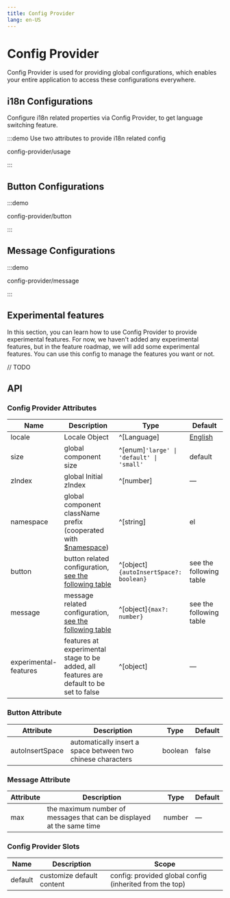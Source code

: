```yaml
---
title: Config Provider
lang: en-US
---
```


# Config Provider

Config Provider is used for providing global configurations, which enables your entire application to access these configurations everywhere.

## i18n Configurations

Configure i18n related properties via Config Provider, to get language switching feature.

:::demo Use two attributes to provide i18n related config

config-provider/usage

:::

## Button Configurations

:::demo

config-provider/button

:::

## Message Configurations

:::demo

config-provider/message

:::

## Experimental features

In this section, you can learn how to use Config Provider to provide experimental features. For now, we haven't added any experimental features, but in the feature roadmap, we will add some experimental features. You can use this config to manage the features you want or not.

// TODO

## API

### Config Provider Attributes

| Name                  | Description                                                                                                                                                            | Type                                                                                                                                  | Default                                                                                     |
| --------------------- | ---------------------------------------------------------------------------------------------------------------------------------------------------------------------- | ------------------------------------------------------------------------------------------------------------------------------------- | ------------------------------------------------------------------------------------------- |
| locale                | Locale Object                                                                                                                                                          | ^[Language][](https://github.com/element-plus/element-plus/blob/a98ff9b40c0c3d2b9959f99919bd8363e3e3c25a/packages/locale/index.ts#L5) | [English](https://github.com/element-plus/element-plus/blob/dev/packages/locale/lang/en.ts) |
| size                  | global component size                                                                                                                                                  | ^[enum]`'large' \| 'default' \| 'small'`                                                                                              | default                                                                                     |
| zIndex                | global Initial zIndex                                                                                                                                                  | ^[number]                                                                                                                             | —                                                                                           |
| namespace             | global component className prefix (cooperated with [$namespace](https://github.com/element-plus/element-plus/blob/dev/packages/theme-chalk/src/mixins/config.scss#L1)) | ^[string]                                                                                                                             | el                                                                                          |
| button                | button related configuration, [see the following table](#button-attributes)                                                                                            | ^[object]`{autoInsertSpace?: boolean}`                                                                                                | see the following table                                                                     |
| message               | message related configuration, [see the following table](#message-attributes)                                                                                          | ^[object]`{max?: number}`                                                                                                             | see the following table                                                                     |
| experimental-features | features at experimental stage to be added, all features are default to be set to false                                                                                | ^[object]                                                                                                                             | —                                                                                           |

### Button Attribute

| Attribute       | Description                                                 | Type    | Default |
| --------------- | ----------------------------------------------------------- | ------- | ------- |
| autoInsertSpace | automatically insert a space between two chinese characters | boolean | false   |

### Message Attribute

| Attribute | Description                                                           | Type   | Default |
| --------- | --------------------------------------------------------------------- | ------ | ------- |
| max       | the maximum number of messages that can be displayed at the same time | number | —       |

### Config Provider Slots

| Name    | Description               | Scope                                                   |
| ------- | ------------------------- | ------------------------------------------------------- |
| default | customize default content | config: provided global config (inherited from the top) |
